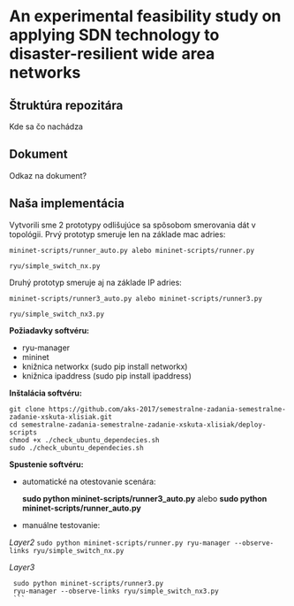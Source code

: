 # An experimental feasibility study on applying SDN technology to disaster-resilient wide area networks

## Štruktúra repozitára
Kde sa čo nachádza

## Dokument
Odkaz na dokument?

## Naša implementácia
Vytvorili sme 2 prototypy odlišujúce sa spôsobom smerovania dát v topológii.
Prvý prototyp smeruje len na základe mac adries:

    mininet-scripts/runner_auto.py alebo mininet-scripts/runner.py

    ryu/simple_switch_nx.py
Druhý prototyp smeruje aj na základe IP adries:

    mininet-scripts/runner3_auto.py alebo mininet-scripts/runner3.py

    ryu/simple_switch_nx3.py

**Požiadavky softvéru:**

 - ryu-manager
 - mininet
 - knižnica networkx (sudo pip install networkx)
 - knižnica ipaddress (sudo pip install ipaddress)

**Inštalácia softvéru:**

    git clone https://github.com/aks-2017/semestralne-zadania-semestralne-zadanie-xskuta-xlisiak.git
    cd semestralne-zadania-semestralne-zadanie-xskuta-xlisiak/deploy-scripts
	chmod +x ./check_ubuntu_dependecies.sh
    sudo ./check_ubuntu_dependecies.sh



**Spustenie softvéru:**

 - automatické na otestovanie scenára:

    **sudo python mininet-scripts/runner3_auto.py** alebo **sudo python mininet-scripts/runner_auto.py**

 - manuálne testovanie:
 
  *Layer2*
    ```
    sudo python mininet-scripts/runner.py
    ryu-manager --observe-links ryu/simple_switch_nx.py
    ```

   *Layer3*
   ```
    sudo python mininet-scripts/runner3.py
    ryu-manager --observe-links ryu/simple_switch_nx3.py
    ```
